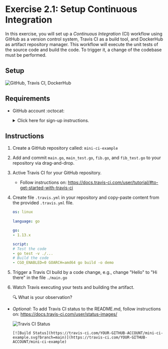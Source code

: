 # Exercise 2.1: Setup Continuous Integration

In this exercise, you will set up a *Continuous Integration* (CI) workflow using GitHub as a version control system, Travis CI as a build tool, and DockerHub as artifact repository manager. This workflow will execute the unit tests of the source code and build the code. To trigger it, a change of the codebase must be performed. 

## Setup

![GitHub, Travis CI, DockerHub](./assets/lab_setup.png)

## Requirements

* GitHub account :octocat: 
    <details><summary>Click here for sign-up instructions.</summary>
    <p>

    To sign up:  https://github.com/join

    </p>
    </details>

## Instructions

1. Create a GitHub repository called: `mini-ci-example`

1. Add and commit `main.go`, `main_test.go`, `fib.go`, and `fib_test.go` to your repository via drag-and-drop.

1. Active Travis CI for your GitHub repository.

    * Follow instructions on: https://docs.travis-ci.com/user/tutorial/#to-get-started-with-travis-ci

1. Create file `.travis.yml` in your repository and copy-paste content from the provided `.travis.yml` file. 

    ```yaml
    os: linux
  
    language: go

    go:
    - 1.13.x

    script:   
    # Test the code
    - go test -v ./...
    # Build the code 
    - CGO_ENABLED=0 GOARCH=amd64 go build -o demo
    ```

1. Trigger a Travis CI build by a code change, e.g., change "Hello" to "Hi there" in the file `./main.go`

1. Watch Travis executing your tests and building the artifact.

    :mag: What is your observation? 

* *Optional*: To add Travis CI status to the README.md, follow instructions on: https://docs.travis-ci.com/user/status-images/

    ![Travis CI Status](./assets/travis_status.png)

    ```
    [![Build Status](https://travis-ci.com/YOUR-GITHUB-ACCOUNT/mini-ci-example.svg?branch=main)](https://travis-ci.com/YOUR-GITHUB-ACCOUNT/mini-ci-example)
    ```
